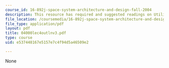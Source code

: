 ```yaml
---
course_id: 16-892j-space-system-architecture-and-design-fall-2004
description: This resource has required and suggested readings on Utility Theory.
file_location: /coursemedia/16-892j-space-system-architecture-and-design-fall-2004/e537448167e5157e7c4f94d5a46509e2_04000lec4outlnv3.pdf
file_type: application/pdf
layout: pdf
title: 04000lec4outlnv3.pdf
type: course
uid: e537448167e5157e7c4f94d5a46509e2

---
```

None